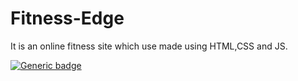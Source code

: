 # Fitness-Edge
It is an online fitness site which use made using HTML,CSS and JS.

[![Generic badge](https://img.shields.io/badge/<stars>-<STATUS>-<COLOR>.svg)](https://shields.io/)
